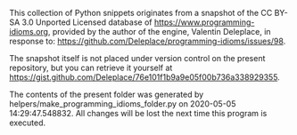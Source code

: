 This collection of Python snippets originates from a snapshot of the CC BY-SA 3.0 Unported
Licensed database of https://www.programming-idioms.org, provided by the author of the engine,
Valentin Deleplace, in response to: https://github.com/Deleplace/programming-idioms/issues/98.

The snapshot itself is not placed under version control on the present repository, but you can
retrieve it yourself at https://gist.github.com/Deleplace/76e101f1b9a9e05f00b736a338929355.

The contents of the present folder was generated by helpers/make_programming_idioms_folder.py on
2020-05-05 14:29:47.548832. All changes will be lost the next time this program is executed.
